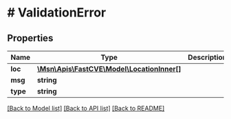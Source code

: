 # # ValidationError

## Properties

Name | Type | Description | Notes
------------ | ------------- | ------------- | -------------
**loc** | [**\Msn\Apis\FastCVE\Model\LocationInner[]**](LocationInner.md) |  |
**msg** | **string** |  |
**type** | **string** |  |

[[Back to Model list]](../../README.md#models) [[Back to API list]](../../README.md#endpoints) [[Back to README]](../../README.md)
